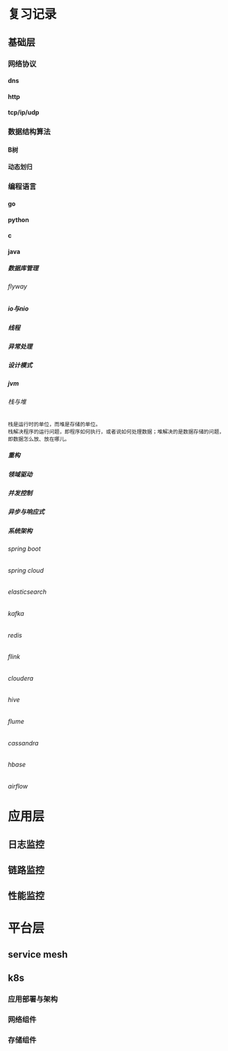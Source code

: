 # 复习记录

## 基础层
### 网络协议
#### dns
#### http
#### tcp/ip/udp

### 数据结构算法
#### B树
#### 动态划归

### 编程语言
#### go
#### python
#### c
#### java 
##### 数据库管理
###### flyway
##### io与nio
##### 线程
##### 异常处理
##### 设计模式
##### jvm 
###### 栈与堆
```
栈是运行时的单位，而堆是存储的单位。
栈解决程序的运行问题，即程序如何执行，或者说如何处理数据；堆解决的是数据存储的问题，即数据怎么放、放在哪儿。
```
##### 重构
##### 领域驱动
##### 并发控制
##### 异步与响应式
##### 系统架构
###### spring boot
###### spring cloud
###### elasticsearch
###### kafka
###### redis
###### flink
###### cloudera
###### hive
###### flume
###### cassandra
###### hbase
###### airflow

# 应用层
## 日志监控
## 链路监控
## 性能监控

# 平台层
## service mesh
## k8s
### 应用部署与架构
### 网络组件
### 存储组件
